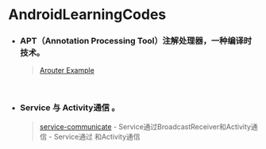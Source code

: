 # AndroidLearningCodes

- ### APT（Annotation Processing Tool）注解处理器，一种编译时技术。
    > [Arouter Example](https://github.com/tianhe-github/AndroidLearningCodes/tree/master/apt)

    <br/>
- ### Service 与 Activity通信 。
    > [service-communicate](https://github.com/tianhe-github/AndroidLearningCodes/tree/master/service-communicate)
      - Service通过BroadcastReceiver和Activity通信
      - Service通过 和Activity通信



